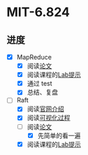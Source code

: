 # MIT-6.824

## 进度

- [x] MapReduce
  - [x] 阅读[论文](https://static.googleusercontent.com/media/research.google.com/zh-CN//archive/mapreduce-osdi04.pdf)
  - [x] 阅读课程的[Lab提示](https://pdos.csail.mit.edu/6.824/labs/lab-mr.html)
  - [x] 通过 test
  - [x] 总结、复盘
- [ ] Raft
  - [x] 阅读[官网介绍](https://raft.github.io/)
  - [x] 阅读[可视化过程](https://thesecretlivesofdata.com/raft/)
  - [ ] 阅读[论文](https://pdos.csail.mit.edu/6.824/papers/raft-extended.pdf)
    - [x] 先简单的看一遍
  - [x] 阅读课程的[Lab提示](https://pdos.csail.mit.edu/6.824/labs/lab-raft.html)
